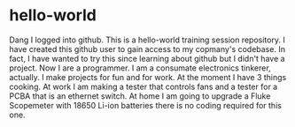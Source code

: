 # hello-world
Dang I logged into github.
This is a hello-world training session repository. I have created this github user to gain access to my copmany's codebase. 
In fact, I have wanted to try this since learning about github but I didn't have a project. Now I are a programmer.
I am a consumate electronics tinkerer, actually. I make projects for fun and for work. At the moment I have 3 things cooking. 
At work I am making a tester that controls fans and a tester for a PCBA that is an ethernet switch. At home I am going to 
upgrade a Fluke Scopemeter with 18650 Li-ion batteries there is no coding required for this one.  
